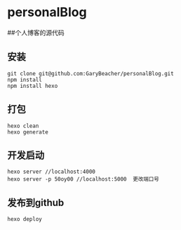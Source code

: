 # personalBlog
##个人博客的源代码

## 安装
    git clone git@github.com:GaryBeacher/personalBlog.git
    npm install
    npm install hexo

## 打包
    hexo clean
    hexo generate

## 开发启动
    hexo server //localhost:4000
    hexo server -p 50oy00 //localhost:5000  更改端口号
## 发布到github
    hexo deploy